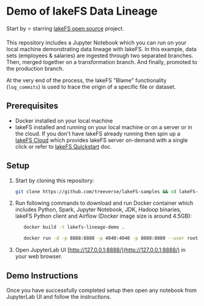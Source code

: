 # Demo of lakeFS Data Lineage

Start by ⭐️ starring [lakeFS open source](https://go.lakefs.io/) project.

This repository includes a Jupyter Notebook which you can run on your local machine demonstrating data lineage with lakeFS. 
In this example, data sets (employees & salaries) are ingested through two separated branches. Then, merged together on a transformation 
branch. And finally, promoted to the production branch.

At the very end of the process, the lakeFS "Blame" functionality (``` log_commits ```) is used to trace the origin of a specific
file or dataset.

## Prerequisites
* Docker installed on your local machine
* lakeFS installed and running on your local machine or on a server or in the cloud. If you don't have lakeFS already running then spin up a [lakeFS Cloud](https://lakefs.cloud/) which provides lakeFS server on-demand with a single click or refer to [lakeFS Quickstart](https://docs.lakefs.io/quickstart/) doc.

## Setup

1. Start by cloning this repository:

   ```bash
   git clone https://github.com/treeverse/lakeFS-samples && cd lakeFS-samples/08-data-lineage
   ```

2. Run following commands to download and run Docker container which includes Python, Spark, Jupyter Notebook, JDK, Hadoop binaries, lakeFS Python client and Airflow (Docker image size is around 4.5GB):

   ```bash
      docker build -t lakefs-lineage-demo .

      docker run -d -p 8888:8888 -p 4040:4040 -p 8080:8080 --user root -e GRANT_SUDO=yes -v $PWD:/home/jovyan -v $PWD/jupyter_notebook_config.py:/home/jovyan/.jupyter/jupyter_notebook_config.py --name lakefs-lineage-demo lakefs-lineage-demo
   ```

3. Open JupyterLab UI [http://127.0.0.1:8888/](http://127.0.0.1:8888/) in your web browser.

## Demo Instructions

Once you have successfully completed setup then open any notebook from JupyterLab UI and follow the instructions.

